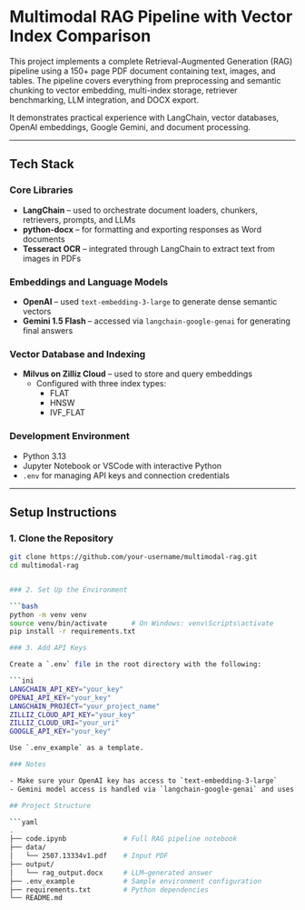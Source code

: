 # Multimodal RAG Pipeline with Vector Index Comparison

This project implements a complete Retrieval-Augmented Generation (RAG) pipeline using a 150+ page PDF document containing text, images, and tables. The pipeline covers everything from preprocessing and semantic chunking to vector embedding, multi-index storage, retriever benchmarking, LLM integration, and DOCX export.

It demonstrates practical experience with LangChain, vector databases, OpenAI embeddings, Google Gemini, and document processing.

---

## Tech Stack

### Core Libraries
- **LangChain** – used to orchestrate document loaders, chunkers, retrievers, prompts, and LLMs  
- **python-docx** – for formatting and exporting responses as Word documents  
- **Tesseract OCR** – integrated through LangChain to extract text from images in PDFs  

### Embeddings and Language Models
- **OpenAI** – used `text-embedding-3-large` to generate dense semantic vectors  
- **Gemini 1.5 Flash** – accessed via `langchain-google-genai` for generating final answers  

### Vector Database and Indexing
- **Milvus on Zilliz Cloud** – used to store and query embeddings  
  - Configured with three index types:  
    - FLAT  
    - HNSW  
    - IVF_FLAT  

### Development Environment
- Python 3.13  
- Jupyter Notebook or VSCode with interactive Python  
- `.env` for managing API keys and connection credentials  

---

## Setup Instructions

### 1. Clone the Repository

```bash
git clone https://github.com/your-username/multimodal-rag.git
cd multimodal-rag


### 2. Set Up the Environment

```bash
python -m venv venv
source venv/bin/activate      # On Windows: venv\Scripts\activate
pip install -r requirements.txt

### 3. Add API Keys

Create a `.env` file in the root directory with the following:

```ini
LANGCHAIN_API_KEY="your_key"
OPENAI_API_KEY="your_key"
LANGCHAIN_PROJECT="your_project_name"
ZILLIZ_CLOUD_API_KEY="your_key"
ZILLIZ_CLOUD_URI="your_uri"
GOOGLE_API_KEY="your_key"

Use `.env_example` as a template.

### Notes

- Make sure your OpenAI key has access to `text-embedding-3-large`
- Gemini model access is handled via `langchain-google-genai` and uses browser-based login

## Project Structure

```yaml
.
├── code.ipynb              # Full RAG pipeline notebook
├── data/
│   └── 2507.13334v1.pdf    # Input PDF
├── output/
│   └── rag_output.docx     # LLM–generated answer
├── .env_example            # Sample environment configuration
├── requirements.txt        # Python dependencies
└── README.md


